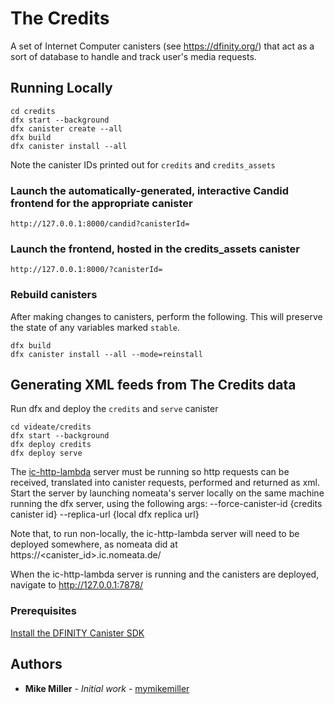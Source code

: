 # The Credits

A set of Internet Computer canisters (see https://dfinity.org/) that act as a
sort of database to handle and track user's media requests.

## Running Locally

```
cd credits
dfx start --background
dfx canister create --all
dfx build
dfx canister install --all
```

Note the canister IDs printed out for `credits` and `credits_assets`

### Launch the automatically-generated, interactive Candid frontend for the appropriate canister

`http://127.0.0.1:8000/candid?canisterId=`

### Launch the frontend, hosted in the credits_assets canister

`http://127.0.0.1:8000/?canisterId=`

### Rebuild canisters

After making changes to canisters, perform the following. This will preserve the state of any variables marked `stable`.

```
dfx build
dfx canister install --all --mode=reinstall
```

## Generating XML feeds from The Credits data

Run dfx and deploy the `credits` and `serve` canister

```
cd videate/credits
dfx start --background
dfx deploy credits
dfx deploy serve
```

The [ic-http-lambda](https://github.com/nomeata/ic-http-lambda/) server must be
running so http requests can be received, translated into canister requests,
performed and returned as xml. Start the server by launching nomeata's server
locally on the same machine running the dfx server, using the following args:
--force-canister-id {credits canister id} --replica-url {local dfx replica url}

Note that, to run non-locally, the ic-http-lambda server will need to be
deployed somewhere, as nomeata did at https://<canister_id>.ic.nomeata.de/

When the ic-http-lambda server is running and the canisters are deployed,
navigate to http://127.0.0.1:7878/

### Prerequisites

[Install the DFINITY Canister SDK](https://sdk.dfinity.org/docs/quickstart/quickstart.html#download-and-install)

## Authors

* **Mike Miller** - *Initial work* - [mymikemiller](https://github.com/mymikemiller)
